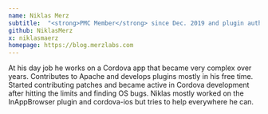 ```yaml
---
name: Niklas Merz
subtitle:  "<strong>PMC Member</strong> since Dec. 2019 and plugin author"
github: NiklasMerz
x: niklasmaerz
homepage: https://blog.merzlabs.com
---
```


At his day job he works on a Cordova app that became very complex over years. Contributes to Apache and develops plugins mostly in his free time.
Started contributing patches and became active in Cordova development after hitting the limits and finding OS bugs. 
Niklas mostly worked on the InAppBrowser plugin and cordova-ios but tries to help everywhere he can.

